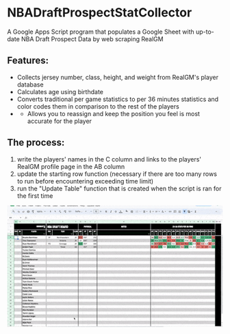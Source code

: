 # NBADraftProspectStatCollector
A Google Apps Script program that populates a Google Sheet with up-to-date NBA Draft Prospect Data by web scraping RealGM

## Features:
- Collects jersey number, class, height, and weight from RealGM's player database
- Calculates age using birthdate
- Converts traditional per game statistics to per 36 minutes statistics and color codes them in comparison to the rest of the players
- - Allows you to reassign and keep the position you feel is most accurate for the player

## The process:
1) write the players' names in the C column and links to the players' RealGM profile page in the AB column
2) update the starting row function (necessary if there are too many rows to run before encountering exceeding time limit)
3) run the "Update Table" function that is created when the script is ran for the first time

![gif that demonstrates the process](demo.gif)
